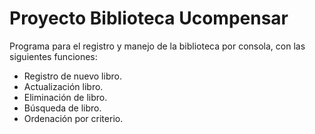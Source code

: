 # Proyecto Biblioteca Ucompensar

Programa para el registro y manejo de la biblioteca por consola, con las siguientes funciones:

- Registro de nuevo libro.
- Actualización libro. 
- Eliminación de libro. 
- Búsqueda de libro. 
- Ordenación por criterio.
